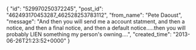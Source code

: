  {
   "id": "529970250372245",
   "post_id": "462493170453287_462528253783112",
   "from_name": "Pete Daoust",
   "message": "And then you will send me a account statment, and then a notice, and then a final notice, and then a default notice.....then you will probably LIEN something my person's owning....",
   "created_time": "2013-06-26T21:23:52+0000"
 }
